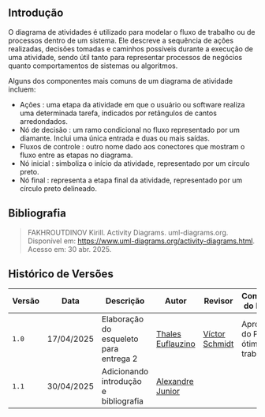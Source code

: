 ## Introdução
O diagrama de atividades é utilizado para modelar o fluxo de trabalho ou de processos dentro de um sistema. Ele descreve a sequência de ações realizadas, decisões tomadas e caminhos possíveis durante a execução de uma atividade, sendo útil tanto para representar processos de negócios quanto comportamentos de sistemas ou algoritmos.

Alguns dos componentes mais comuns de um diagrama de atividade incluem:
- Ações : uma etapa da atividade em que o usuário ou software realiza uma determinada tarefa, indicados por retângulos de cantos arredondados.
- Nó de decisão : um ramo condicional no fluxo representado por um diamante. Inclui uma única entrada e duas ou mais saídas.
- Fluxos de controle : outro nome dado aos conectores que mostram o fluxo entre as etapas no diagrama.
- Nó inicial : simboliza o início da atividade, representado por um círculo preto.
- Nó final : representa a etapa final da atividade, representado por um círculo preto delineado.

## Bibliografia 

> FAKHROUTDINOV Kirill. Activity Diagrams. uml-diagrams.org. Disponível em: <https://www.uml-diagrams.org/activity-diagrams.html>. Acesso em: 30 abr. 2025.


## Histórico de Versões

| Versão | Data       | Descrição               | Autor                                             | Revisor                                                | Comentário do Revisor |
| ------ | ---------- | ----------------------- | ------------------------------------------------- | ------------------------------------------------------ | --------------------- |
| `1.0`    | 17/04/2025 | Elaboração do esqueleto para entrega 2    |[Thales Euflauzino](https://github.com/thaleseuflauzino) | [Víctor Schmidt](https://github.com/moonshinerd)  | Aprovação do PR, ótimo trabalho |
| `1.1`    | 30/04/2025 | Adicionando introdução e bibliografia    |[Alexandre Junior](https://github.com/AlexandreLjr) | |  |